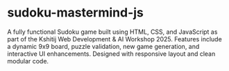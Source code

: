 # sudoku-mastermind-js
A fully functional Sudoku game built using HTML, CSS, and JavaScript as part of the Kshitij Web Development &amp; AI Workshop 2025. Features include a dynamic 9x9 board, puzzle validation, new game generation, and interactive UI enhancements. Designed with responsive layout and clean modular code.
